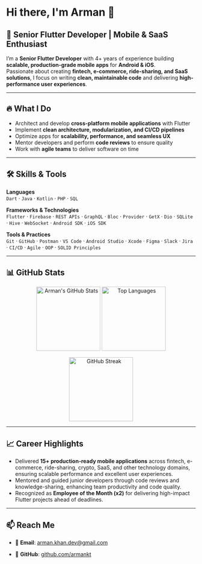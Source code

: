 # Hi there, I'm Arman 👋  

## 🚀 Senior Flutter Developer | Mobile & SaaS Enthusiast  

I’m a **Senior Flutter Developer** with 4+ years of experience building **scalable, production-grade mobile apps** for **Android & iOS**.  
Passionate about creating **fintech, e-commerce, ride-sharing, and SaaS solutions**, I focus on writing **clean, maintainable code** and delivering **high-performance user experiences**.  

---

## 🔥 What I Do  
- Architect and develop **cross-platform mobile applications** with Flutter  
- Implement **clean architecture, modularization, and CI/CD pipelines**  
- Optimize apps for **scalability, performance, and seamless UX**  
- Mentor developers and perform **code reviews** to ensure quality  
- Work with **agile teams** to deliver software on time  

---

## 🛠️ Skills & Tools  

**Languages**  
`Dart` · `Java` · `Kotlin` · `PHP` · `SQL`  

**Frameworks & Technologies**  
`Flutter` · `Firebase` · `REST APIs` · `GraphQL` · `Bloc` · `Provider` · `GetX` · `Dio` · `SQLite` · `Hive` · `WebSocket` · `Android SDK` · `iOS SDK`  

**Tools & Practices**  
`Git` · `GitHub` · `Postman` · `VS Code` · `Android Studio` · `Xcode` · `Figma` · `Slack` · `Jira` · `CI/CD` · `Agile` · `OOP` · `SOLID Principles`  

---

## 📊 GitHub Stats  

<p align="center">
  <img src="https://github-readme-stats.vercel.app/api?username=armankt&show_icons=true&theme=radical&count_private=true" alt="Arman's GitHub Stats" height="170"/>
  <img src="https://github-readme-stats.vercel.app/api/top-langs/?username=armankt&layout=compact&theme=radical" alt="Top Languages" height="170"/>
</p>  

<p align="center">
  <img src="https://streak-stats.demolab.com?user=armankt&theme=radical" alt="GitHub Streak" height="170"/>
</p>  

---

## 📈 Career Highlights  
- Delivered **15+ production-ready mobile applications** across fintech, e-commerce, ride-sharing, crypto, SaaS, and other technology domains, ensuring scalable performance and excellent user experiences.  
- Mentored and guided junior developers through code reviews and knowledge-sharing, enhancing team productivity and code quality.  
- Recognized as **Employee of the Month (x2)** for delivering high-impact Flutter projects ahead of deadlines.  

---

## 📫 Reach Me  
- 📧 **Email**: [arman.khan.dev@gmail.com](mailto:arman.khan.dev@gmail.com)  
<!-- - 💼 **LinkedIn**: [linkedin.com/in/armankt](https://www.linkedin.com/in) --> 
- 🐙 **GitHub**: [github.com/armankt](https://github.com/armankt)  

